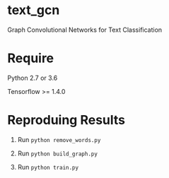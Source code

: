 # text_gcn

Graph Convolutional Networks for Text Classification

# Require

Python 2.7 or 3.6

Tensorflow >= 1.4.0

# Reproduing Results

1. Run `python remove_words.py`

2. Run `python build_graph.py`

3. Run `python train.py`
